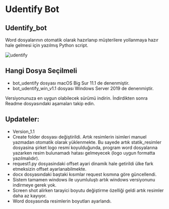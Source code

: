 # Udentify Bot

## Udentify_bot


Word dosyalarının otomatik olarak hazırlanıp müşterilere yollanmaya hazır hale gelmesi için yazılmış Python script. 

![udentify](https://i.imgur.com/J9E0ouq.png)




## Hangi Dosya Seçilmeli

- bot_udentify dosyası macOS Big Sur 11.1 de denenmiştir.
- bot_udentify_win_v1.1 dosyası Windows Server 2019 de denenmiştir.

Versiyonunuza en uygun olabilecek sürümü indirin. İndirdikten sonra Readme dosyasındaki aşamaları takip edin.


## Updateler:
- Version_1.1
- Create folder dosyası değiştirildi. Artık resimlerin isimleri manuel yazmadan otomatik olarak yüklenmekte. Bu sayede artık statik_resimler dosyasina şirket logo resmi koyulduğunda, program word dosyalarına yazarken resim bulunamadı hatası gelmeyecek (logo uygun formatta yazılmalıdır).
- request1.py dosyasindaki offset ayari dinamik hale getirildi ülke fark etmeksizin offset ayarlanabilmekte.
- docx dosyasındaki baştaki kısımlar request kısmına göre güncellendi.
- Sistem tamamen windows ile uyumluluştı artık windows versiyonunu indirmeye gerek yok.
- Screen shot alirken tarayici boyutu değiştirme özelliği geldi artık resimler daha az kayıyor.
- Word dosyasında resimlerin boyutları ayarlandı.







